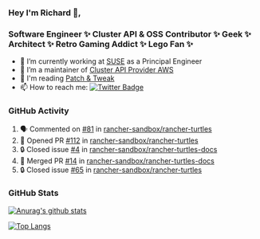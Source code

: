 ### Hey I'm Richard 👋, 

<h3 align="left">Software Engineer ✨ Cluster API & OSS Contributor ✨ Geek ✨ Architect ✨ Retro Gaming Addict ✨ Lego Fan ✨</h3>

- 🔭 I’m currently working at [SUSE](https://www.suse.com/) as a Principal Engineer
- 👯 I’m a maintainer of [Cluster API Provider AWS](https://github.com/kubernetes-sigs/cluster-api-provider-aws)
- 💬 I'm reading [Patch & Tweak](https://bjooks.com/products/patch-tweak-exploring-modular-synthesis)
- 📫 How to reach me: [![Twitter Badge](https://img.shields.io/badge/-@fruit_case-00acee?style=flat&logo=Twitter&logoColor=white)](https://twitter.com/intent/follow?screen_name=fruit_case "Follow on Twitter")

### GitHub Activity 

<!--START_SECTION:activity-->
1. 🗣 Commented on [#81](https://github.com/rancher-sandbox/rancher-turtles/issues/81#issuecomment-1710172691) in [rancher-sandbox/rancher-turtles](https://github.com/rancher-sandbox/rancher-turtles)
2. 💪 Opened PR [#112](https://github.com/rancher-sandbox/rancher-turtles/pull/112) in [rancher-sandbox/rancher-turtles](https://github.com/rancher-sandbox/rancher-turtles)
3. 🔒 Closed issue [#4](https://github.com/rancher-sandbox/rancher-turtles-docs/issues/4) in [rancher-sandbox/rancher-turtles-docs](https://github.com/rancher-sandbox/rancher-turtles-docs)
4. 🎉 Merged PR [#14](https://github.com/rancher-sandbox/rancher-turtles-docs/pull/14) in [rancher-sandbox/rancher-turtles-docs](https://github.com/rancher-sandbox/rancher-turtles-docs)
5. 🔒 Closed issue [#65](https://github.com/rancher-sandbox/rancher-turtles/issues/65) in [rancher-sandbox/rancher-turtles](https://github.com/rancher-sandbox/rancher-turtles)
<!--END_SECTION:activity-->

### GitHub Stats

[![Anurag's github stats](https://github-readme-stats.vercel.app/api?username=richardcase&count_private=true&show_icons=true)](https://github.com/anuraghazra/github-readme-stats)

[![Top Langs](https://github-readme-stats.vercel.app/api/top-langs/?username=richardcase&hide=html&layout=compact)](https://github.com/anuraghazra/github-readme-stats)
